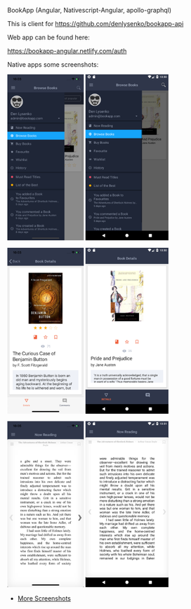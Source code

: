 BookApp (Angular, Nativescript-Angular, apollo-graphql)

This is client for https://github.com/denlysenko/bookapp-api

Web app can be found here:

https://bookapp-angular.netlify.com/auth

Native apps some screenshots:

<img src="screenshots/ios/Simulator Screen Shot - iPhone X - 6.png" height="378px" /> <img src="screenshots/android/Screenshot_6.png" height="378px" />

<img src="screenshots/ios/Simulator Screen Shot - iPhone X - 9.png" height="378px" /> <img src="screenshots/android/Screenshot_8.png" height="378px" />

<img src="screenshots/ios/Simulator Screen Shot - iPhone X - 11.png" height="378px" /> <img src="screenshots/android/Screenshot_10.png" height="378px" />

- [More Screenshots](screenshots/)
